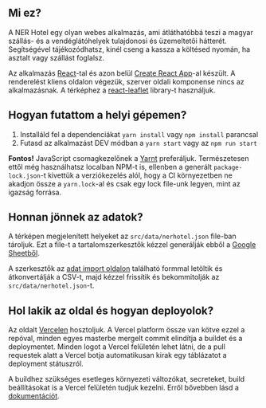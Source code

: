 ## Mi ez?

A NER Hotel egy olyan webes alkalmazás, ami átláthatóbbá teszi a magyar szállás- és a vendéglátóhelyek tulajdonosi és üzemeltetői hátterét. Segítségével tájékozódhatsz, kinél cseng a kassza a költésed nyomán, ha asztalt vagy szállást foglalsz.

Az alkalmazás [React](https://reactjs.org/)-tal és azon belül [Create React App](https://create-react-app.dev/)-al készült. A renderelést kliens oldalon végezük, szerver oldali komponense nincs az alkalmazásnak.
A térképhez a [react-leaflet](https://react-leaflet.js.org/) library-t használjuk.

## Hogyan futattom a helyi gépemen?

1) Installáld fel a dependenciákat `yarn install` vagy `npm install` parancsal
2) Futasd az alkalmazást DEV módban a `yarn start` vagy az `npm run start`

**Fontos!** JavaScript csomagkezelőnek a [Yarnt](https://yarnpkg.com/) preferáljuk. Természetesen ettől még használhatsz localban NPM-t is, ellenben a generált `package-lock.json`-t kivettük a verziókezelés alól, hogy a CI környezetben ne akadjon össze a `yarn.lock`-al és csak egy lock file-unk legyen, mint az igazság forrása.

## Honnan jönnek az adatok?

A térképen megjelenített helyeket az `src/data/nerhotel.json` file-ban tároljuk. Ezt a file-t a tartalomszerkesztők kézzel generálják ebből a [Google Sheetből](https://docs.google.com/spreadsheets/d/e/2PACX-1vSEboU5aIOUgZ-hmNpLQIYB8EZTc1HYAFf9mL97jvjVl6S9auEiFxJ1fwMpbr6-7dwPYl57BOK4ANfs/pub?gid=0&single=true&output=csv).

A szerkesztők az [adat import oldalon](https://www.nerhotel.hu/#/data-import) található formmal letöltik és átkonvertálják a CSV-t, majd kézzel frissítik és bekommitolják az `src/data/nerhotel.json`-t.

## Hol lakik az oldal és hogyan deployolok?

Az oldalt [Vercelen](https://vercel.com/) hosztoljuk. A Vercel platform össze van kötve ezzel a repóval, minden egyes masterbe mergelt commit elindítja a buildet és a deploymentet. Minden logot a Vercel felületén lehet látni, de a pull requestek alatt a Vercel botja automatikusan kirak egy táblázatot a deployment státuszról.

A buildhez szükséges esetleges környezeti változókat, secreteket, build beállításokat is a Vercel felületén tudjuk kezelni. Erről bővebben lásd a [dokumentációt](https://vercel.com/guides/how-to-add-vercel-environment-variables).